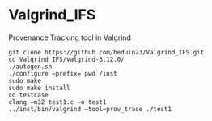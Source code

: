 # Valgrind_IFS
Provenance Tracking tool in Valgrind
```
git clone https://github.com/beduin23/Valgrind_IFS.git
cd Valgrind_IFS/valgrind-3.12.0/
./autogen.sh
./configure –prefix=`pwd`/inst 
sudo make
sudo make install
cd testcase
clang –m32 test1.c –o test1
../inst/bin/valgrind –tool=prov_trace ./test1
```
